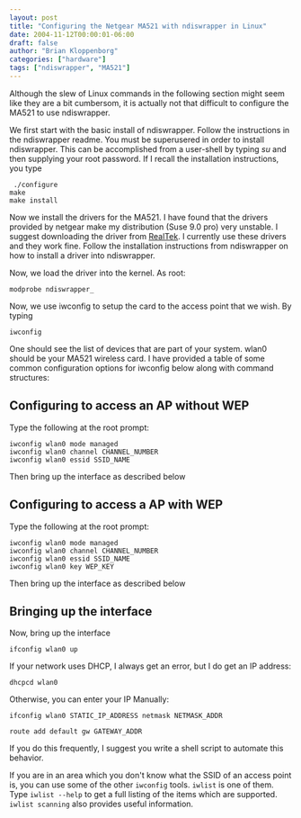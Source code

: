 ```yaml
---
layout: post
title: "Configuring the Netgear MA521 with ndiswrapper in Linux"
date: 2004-11-12T00:00:01-06:00
draft: false
author: "Brian Kloppenborg"
categories: ["hardware"]
tags: ["ndiswrapper", "MA521"]
---
```


Although the slew of Linux commands in the following section might seem like 
they are a bit cumbersom, it is actually not that difficult to configure the 
MA521 to use ndiswrapper.

We first start with the basic install of ndiswrapper. Follow the instructions 
in the ndiswrapper readme. You must be superusered in order to install ndiswrapper. 
This can be accomplished from a user-shell by typing _su_ and then supplying 
your root password. If I recall the installation instructions, you type 

     ./configure
    make
    make install
    
Now we install the drivers for the MA521. I have found that the drivers provided 
by netgear make my distribution (Suse 9.0 pro) very unstable. I suggest downloading 
the driver from [RealTek](ftp://210.51.181.211/cn/wlan/rtl8180l/ndis5x-8180(170).zip ). 
I currently use these drivers and they work fine. Follow the installation instructions 
from ndiswrapper on how to install a driver into ndiswrapper.

Now, we load the driver into the kernel. As root:

    modprobe ndiswrapper_

Now, we use iwconfig to setup the card to the access point that we 
 wish. By typing
 
    iwconfig

One should see the list of devices that are part of your system. wlan0 should 
be your MA521 wireless card. I have provided a table of some common configuration 
options for iwconfig below along with command structures:

## Configuring to access an AP without WEP

Type the following at the root prompt:

    iwconfig wlan0 mode managed
    iwconfig wlan0 channel CHANNEL_NUMBER
    iwconfig wlan0 essid SSID_NAME
    
Then bring up the interface as described below

## Configuring to access a AP with WEP

Type the following at the root prompt:

    iwconfig wlan0 mode managed
    iwconfig wlan0 channel CHANNEL_NUMBER
    iwconfig wlan0 essid SSID_NAME
    iwconfig wlan0 key WEP_KEY
    
Then bring up the interface as described below

## Bringing up the interface

Now, bring up the interface

    ifconfig wlan0 up

If your network uses DHCP, I always get an error, but I do get an IP address:

    dhcpcd wlan0

Otherwise, you can enter your IP Manually:

    ifconfig wlan0 STATIC_IP_ADDRESS netmask NETMASK_ADDR

    route add default gw GATEWAY_ADDR

If you do this frequently, I suggest you write a shell script to automate
this behavior.

If you are in an area which you don't know what the SSID of an access point 
is, you can use some of the other `iwconfig` tools. `iwlist` is one of them. 
Type `iwlist --help` to get a full listing of the items which are supported. 
`iwlist scanning` also provides useful information.
